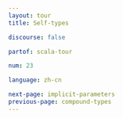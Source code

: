 ```yaml
---
layout: tour
title: Self-types

discourse: false

partof: scala-tour

num: 23

language: zh-cn

next-page: implicit-parameters
previous-page: compound-types
---
```

